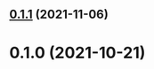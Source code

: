 ## [0.1.1](https://github.com/huanglii/mapbox-gl-static-image-source/compare/v0.1.0...v0.1.1) (2021-11-06)



# 0.1.0 (2021-10-21)



